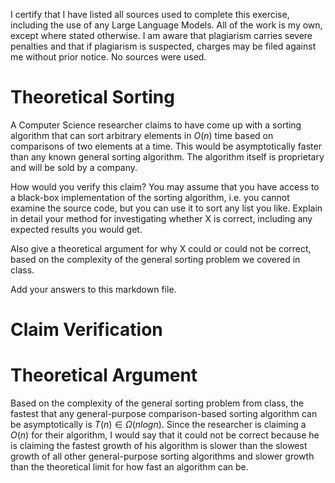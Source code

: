 I certify that I have listed all sources used to complete this exercise, including the use of any Large Language Models. All of the work is my own, except where stated otherwise. I am aware that plagiarism carries severe penalties and that if plagiarism is suspected, charges may be filed against me without prior notice. No sources were used.
# Theoretical Sorting

A Computer Science researcher claims to have come up with a sorting algorithm
that can sort arbitrary elements in $O(n)$ time based on comparisons of two
elements at a time. This would be asymptotically faster than any known general
sorting algorithm. The algorithm itself is proprietary and will be sold by a
company.

How would you verify this claim? You may assume that you have access to a
black-box implementation of the sorting algorithm, i.e. you cannot examine the
source code, but you can use it to sort any list you like. Explain in detail
your method for investigating whether X is correct, including any expected
results you would get.

Also give a theoretical argument for why X could or could not be correct, based
on the complexity of the general sorting problem we covered in class.

Add your answers to this markdown file.
# Claim Verification


# Theoretical Argument
Based on the complexity of the general sorting problem from class, the fastest that any general-purpose comparison-based sorting algorithm can be asymptotically is $T(n) ∈ Ω(nlogn)$. Since the researcher is claiming a $O(n)$ for their algorithm, I would say that it could not be correct because he is claiming the fastest growth of his algorithm is slower than the slowest growth of all other general-purpose sorting algorithms and slower growth than the theoretical limit for how fast an algorithm can be.
